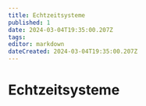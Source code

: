 ```yaml
---
title: Echtzeitsysteme
published: 1
date: 2024-03-04T19:35:00.207Z
tags: 
editor: markdown
dateCreated: 2024-03-04T19:35:00.207Z
---
```


# Echtzeitsysteme
